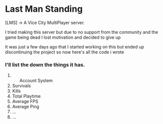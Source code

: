 <h1> Last Man Standing </h1>

<p>[LMS] -> A Vice City MultiPlayer server.</p>


<p>I tried making this server but due to no support from the community and the game being dead I lost motivation and decided to give up</p>
<p>It was just a few days ago that I started working on this but ended up discontinuing the project so now here's all the code i wrote</p>


<h3>I'll list the down the things it has.</h3>
<ol>
  <li><ul>Account System</ul>
        <li>Survivals</li>
        <li>Kills</li>
        <li>Total Playtime</li>
        <li>Average FPS</li>
        <li>Average Ping</li>
</li>
  <li>...</li>
  <li>...</li>
</ol>

